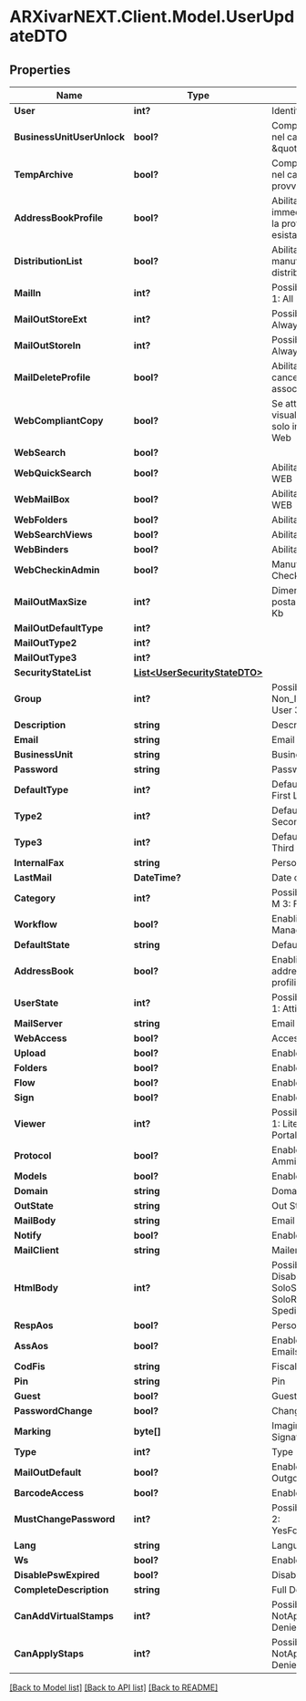 # ARXivarNEXT.Client.Model.UserUpdateDTO
## Properties

Name | Type | Description | Notes
------------ | ------------- | ------------- | -------------
**User** | **int?** | Identifier | [optional] 
**BusinessUnitUserUnlock** | **bool?** | Comportamento dell&#39;utente nel caso di impianto ad \&quot;aoo\&quot; bloccate. | [optional] 
**TempArchive** | **bool?** | Comportamento dell&#39;utente nel caso di archiviazione provvisoria. | [optional] 
**AddressBookProfile** | **bool?** | Abilitazione all&#39;inserimento immediato in rubrica durante la profilazione, nel caso non esista il contatto. | [optional] 
**DistributionList** | **bool?** | Abilitazione alla manutenzione delle liste di distribuzione. | [optional] 
**MailIn** | **int?** | Possible values:  0: Selected  1: All  2: JustAddressBook  | [optional] 
**MailOutStoreExt** | **int?** | Possible values:  0: None  1: Always  2: Never  3: Selected  | [optional] 
**MailOutStoreIn** | **int?** | Possible values:  0: None  1: Always  2: Never  3: Selected  | [optional] 
**MailDeleteProfile** | **bool?** | Abilitazione alla cancellazione del profilo se associato alle mail. | [optional] 
**WebCompliantCopy** | **bool?** | Se attivo impone la visualizzazione degli allegati solo in copia conforme dal Web | [optional] 
**WebSearch** | **bool?** |  | [optional] 
**WebQuickSearch** | **bool?** | Abilita la ricerche rapide dal WEB | [optional] 
**WebMailBox** | **bool?** | Abilita la casella posta dal WEB | [optional] 
**WebFolders** | **bool?** | Abilita i fascicoli dal WEB | [optional] 
**WebSearchViews** | **bool?** | Abilita le viste dal WEB | [optional] 
**WebBinders** | **bool?** | Abilita la pratiche dal WEB | [optional] 
**WebCheckinAdmin** | **bool?** | Manutenzione lista di Checkin dal Web | [optional] 
**MailOutMaxSize** | **int?** | Dimensione massima della posta in uscita espressa in Kb | [optional] 
**MailOutDefaultType** | **int?** |  | [optional] 
**MailOutType2** | **int?** |  | [optional] 
**MailOutType3** | **int?** |  | [optional] 
**SecurityStateList** | [**List&lt;UserSecurityStateDTO&gt;**](UserSecurityStateDTO.md) |  | [optional] 
**Group** | **int?** | Possible values:  0: Non_Impostato  1: Admin  2: User  3: Profiler  | [optional] 
**Description** | **string** | Description | [optional] 
**Email** | **string** | Email | [optional] 
**BusinessUnit** | **string** | Business Unit | [optional] 
**Password** | **string** | Password | [optional] 
**DefaultType** | **int?** | Default Document Type of First Level | [optional] 
**Type2** | **int?** | Default Document Type of Second Level | [optional] 
**Type3** | **int?** | Default Document Type of Third Level | [optional] 
**InternalFax** | **string** | Personal Fax | [optional] 
**LastMail** | **DateTime?** | Date of last reading email | [optional] 
**Category** | **int?** | Possible values:  0: U  1: S  2: M  3: F  4: G  5: I  6: D  | [optional] 
**Workflow** | **bool?** | Enabling Workflow Management | [optional] 
**DefaultState** | **string** | Default Document Status | [optional] 
**AddressBook** | **bool?** | Enabling to insert new address book items into profiling | [optional] 
**UserState** | **int?** | Possible values:  0: NonAttivo  1: Attivo  2: Nascosto  | [optional] 
**MailServer** | **string** | Email Server | [optional] 
**WebAccess** | **bool?** | Access via Web | [optional] 
**Upload** | **bool?** | Enabled to Import | [optional] 
**Folders** | **bool?** | Enabled to OCR | [optional] 
**Flow** | **bool?** | Enabled to Workflow | [optional] 
**Sign** | **bool?** | Enabled to Sign | [optional] 
**Viewer** | **int?** | Possible values:  0: Standard  1: Lite  2: Comunicazioni  3: Portal  | [optional] 
**Protocol** | **bool?** | Enabled to Public Amministration (PA) Protocol | [optional] 
**Models** | **bool?** | Enabled to Templates | [optional] 
**Domain** | **string** | Domain | [optional] 
**OutState** | **string** | Out Status | [optional] 
**MailBody** | **string** | Email Body | [optional] 
**Notify** | **bool?** | Enabled to Notify | [optional] 
**MailClient** | **string** | Mailer client | [optional] 
**HtmlBody** | **int?** | Possible values:  0: Disabilitato  1: SoloSpedizione  2: SoloRicezione  3: SpedizioneRicezione  | [optional] 
**RespAos** | **bool?** | Person in Charge of AOS | [optional] 
**AssAos** | **bool?** | Enabled to Profile Manual Emails | [optional] 
**CodFis** | **string** | Fiscal Code | [optional] 
**Pin** | **string** | Pin | [optional] 
**Guest** | **bool?** | Guest | [optional] 
**PasswordChange** | **bool?** | Change Password | [optional] 
**Marking** | **byte[]** | Imagine for the Digital Signature | [optional] 
**Type** | **int?** | Type | [optional] 
**MailOutDefault** | **bool?** | Enabled to Profile Manual Outgoing Emails | [optional] 
**BarcodeAccess** | **bool?** | Enabled to Barcode | [optional] 
**MustChangePassword** | **int?** | Possible values:  0: No  1: Yes  2: YesForChangePasswordNew  | [optional] 
**Lang** | **string** | Language | [optional] 
**Ws** | **bool?** | Enabled to IX service. | [optional] 
**DisablePswExpired** | **bool?** | Disabled Expired Password | [optional] 
**CompleteDescription** | **string** | Full Description | [optional] 
**CanAddVirtualStamps** | **int?** | Possible values:  0: NotApplied  1: Allow  2: Denied  | [optional] 
**CanApplyStaps** | **int?** | Possible values:  0: NotApplied  1: Allow  2: Denied  | [optional] 

[[Back to Model list]](../README.md#documentation-for-models) [[Back to API list]](../README.md#documentation-for-api-endpoints) [[Back to README]](../README.md)


